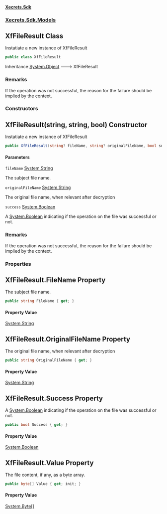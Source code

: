 #### [Xecrets.Sdk](index.md 'index')
### [Xecrets.Sdk.Models](Xecrets.Sdk.Models.md 'Xecrets.Sdk.Models')

## XfFileResult Class

Instatiate a new instance of XfFileResult

```csharp
public class XfFileResult
```

Inheritance [System.Object](https://learn.microsoft.com/en-us/dotnet/api/system.object 'System.Object') &#129106; XfFileResult

### Remarks
If the operation was not successful, the reason for the failure should be implied by the context.
### Constructors

<a name='Xecrets.Sdk.Models.XfFileResult.XfFileResult(string,string,bool)'></a>

## XfFileResult(string, string, bool) Constructor

Instatiate a new instance of XfFileResult

```csharp
public XfFileResult(string? fileName, string? originalFileName, bool success);
```
#### Parameters

<a name='Xecrets.Sdk.Models.XfFileResult.XfFileResult(string,string,bool).fileName'></a>

`fileName` [System.String](https://learn.microsoft.com/en-us/dotnet/api/system.string 'System.String')

The subject file name.

<a name='Xecrets.Sdk.Models.XfFileResult.XfFileResult(string,string,bool).originalFileName'></a>

`originalFileName` [System.String](https://learn.microsoft.com/en-us/dotnet/api/system.string 'System.String')

The original file name, when relevant after decryption

<a name='Xecrets.Sdk.Models.XfFileResult.XfFileResult(string,string,bool).success'></a>

`success` [System.Boolean](https://learn.microsoft.com/en-us/dotnet/api/system.boolean 'System.Boolean')

A [System.Boolean](https://learn.microsoft.com/en-us/dotnet/api/system.boolean 'System.Boolean') indicating if the operation on the file was successful or not.

### Remarks
If the operation was not successful, the reason for the failure should be implied by the context.
### Properties

<a name='Xecrets.Sdk.Models.XfFileResult.FileName'></a>

## XfFileResult.FileName Property

The subject file name.

```csharp
public string FileName { get; }
```

#### Property Value
[System.String](https://learn.microsoft.com/en-us/dotnet/api/system.string 'System.String')

<a name='Xecrets.Sdk.Models.XfFileResult.OriginalFileName'></a>

## XfFileResult.OriginalFileName Property

The original file name, when relevant after decryption

```csharp
public string OriginalFileName { get; }
```

#### Property Value
[System.String](https://learn.microsoft.com/en-us/dotnet/api/system.string 'System.String')

<a name='Xecrets.Sdk.Models.XfFileResult.Success'></a>

## XfFileResult.Success Property

A [System.Boolean](https://learn.microsoft.com/en-us/dotnet/api/system.boolean 'System.Boolean') indicating if the operation on the file was successful or not.

```csharp
public bool Success { get; }
```

#### Property Value
[System.Boolean](https://learn.microsoft.com/en-us/dotnet/api/system.boolean 'System.Boolean')

<a name='Xecrets.Sdk.Models.XfFileResult.Value'></a>

## XfFileResult.Value Property

The file content, if any, as a byte array.

```csharp
public byte[] Value { get; init; }
```

#### Property Value
[System.Byte](https://learn.microsoft.com/en-us/dotnet/api/system.byte 'System.Byte')[[]](https://learn.microsoft.com/en-us/dotnet/api/system.array 'System.Array')
